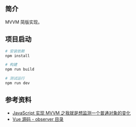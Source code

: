 ## 简介

MVVM 简版实现。

## 项目启动

```bash
# 安装依赖
npm install

# 构建
npm run build

# 测试运行
npm run dev
```

## 参考资料

- [JavaScript 实现 MVVM 之我就是想监测一个普通对象的变化](http://hcysun.me/2016/04/28/JavaScript实现MVVM之我就是想监测一个普通对象的变化/)
- [Vue 源码 - observer 目录](https://github.com/yunaichun/vue-study/tree/master/vue-src/core/observer)
